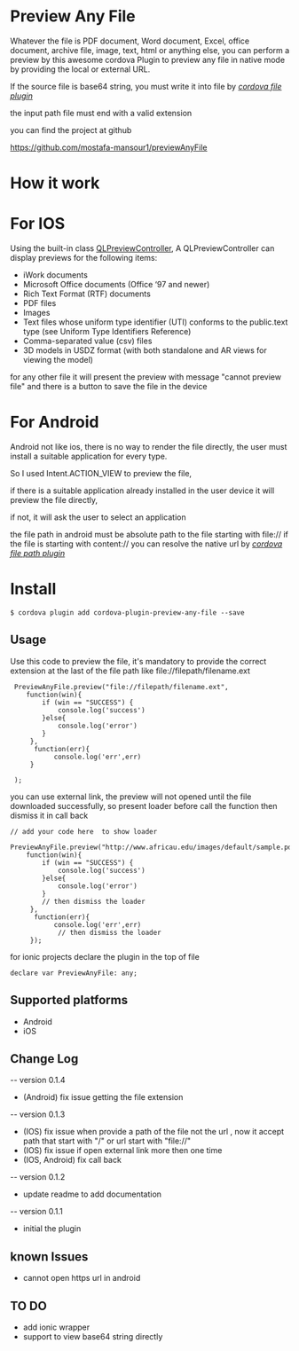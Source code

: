 # Preview Any File
Whatever the file is PDF document, Word document, Excel, office document, archive file, image, text, html or anything else, you can perform a preview by this awesome cordova Plugin to preview any file in native mode by providing the local or external URL.

If the source file is base64 string, you must write it into file by *[cordova file plugin](https://github.com/apache/cordova-plugin-file)*

the input path file must end with a valid extension

you can find the project at github 

https://github.com/mostafa-mansour1/previewAnyFile

# How it work

# For IOS
Using the built-in class [QLPreviewController](https://developer.apple.com/documentation/quicklook/qlpreviewcontroller),
A QLPreviewController can display previews for the following items:
- iWork documents
- Microsoft Office documents (Office ‘97 and newer)
- Rich Text Format (RTF) documents
- PDF files
- Images
- Text files whose uniform type identifier (UTI) conforms to the public.text type (see Uniform Type Identifiers Reference)
- Comma-separated value (csv) files
- 3D models in USDZ format (with both standalone and AR views for viewing the model)

for any other file it will present the preview with message "cannot preview file" and there is a button to save the file in the device

# For Android
Android not like ios, there is no way to render the file directly, the user must install a suitable application for every type.

So I used Intent.ACTION_VIEW to preview the file,

if there is a suitable application already installed in the user device it will preview the file directly,

if not, it will ask the user to select an application

the file path in android must be absolute path to the file starting with file:// if the file is starting with content:// you can resolve the native url by *[cordova file path plugin](https://github.com/hiddentao/cordova-plugin-filepath)*

# Install

```
$ cordova plugin add cordova-plugin-preview-any-file --save
```

## Usage

Use this code to preview the file, it's mandatory to provide the correct extension at the last of the file path like 
file://filepath/filename.ext

```
 PreviewAnyFile.preview("file://filepath/filename.ext",
    function(win){ 
        if (win == "SUCCESS") {
            console.log('success') 
        }else{
            console.log('error')    
        }
     }, 
      function(err){
           console.log('err',err)     
     }
     
 );
```

you can use external link, the preview will not opened until the file downloaded successfully, so present loader before call the function then dismiss it in call back 
```
// add your code here  to show loader
 PreviewAnyFile.preview("http://www.africau.edu/images/default/sample.pdf",
    function(win){ 
        if (win == "SUCCESS") {
            console.log('success') 
        }else{
            console.log('error')    
        }
        // then dismiss the loader
     }, 
      function(err){
           console.log('err',err)   
            // then dismiss the loader  
     });
```

for ionic projects declare the plugin in the top of file 

```
declare var PreviewAnyFile: any;
```

## Supported platforms
- Android
- iOS

## Change Log
-- version 0.1.4
- (Android) fix issue getting the file extension

-- version 0.1.3

- (IOS) fix issue when provide a path of the file not the url , now it accept path that start with "/" or url start with "file://"
- (IOS) fix issue if open external link more then one time
- (IOS, Android) fix call back

-- version 0.1.2
* update readme to add documentation 

-- version 0.1.1
* initial the plugin

## known Issues
* cannot open https url in android

## TO DO
* add ionic wrapper
* support to view base64 string directly